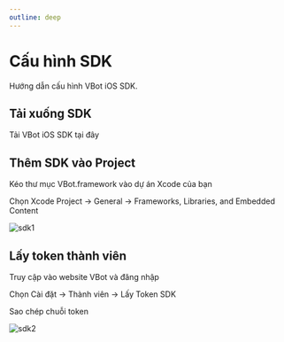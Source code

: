 ```yaml
---
outline: deep
---
```


# Cấu hình SDK

Hướng dẫn cấu hình VBot iOS SDK.

<script setup>
import GitHubButton from '../../../.vitepress//components/GitHubButton.vue'
</script>
<a href="https://github.com/quocdat1804/vbot-sdk-demo" target="_blank" style="text-decoration: none;">
<GitHubButton />
</a>

## Tải xuống SDK

Tải VBot iOS SDK tại đây

<a href="https://github.com/quocdat1804/vbot-sdk-demo" target="_blank" style="text-decoration: none;">
<GitHubButton />
</a>

## Thêm SDK vào Project

Kéo thư mục <span class="highlight-text"> VBot.framework </span> vào dự án Xcode của bạn

Chọn <span class="highlight-text"> Xcode Project </span> → <span class="highlight-text"> General </span> → <span class="highlight-text"> Frameworks, Libraries, and Embedded Content </span>

![sdk1](/iOSSDK/sdk1.png)

## Lấy token thành viên

Truy cập vào website VBot và đăng nhập

Chọn <span class="highlight-text"> Cài đặt </span> → <span class="highlight-text"> Thành viên </span> → <span class="highlight-text"> Lấy Token SDK </span> 

Sao chép chuỗi token

![sdk2](/iOSSDK/sdk2.png)